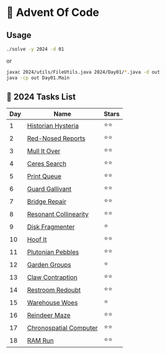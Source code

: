 # 🎄 Advent Of Code

## Usage

```sh
./solve -y 2024 -d 01
```

or

```sh
javac 2024/utils/FileUtils.java 2024/Day01/*.java -d out
java -cp out Day01.Main
```

## 📁 2024 Tasks List

| Day  | Name                                | Stars  |
| ---- | ----------------------------------- | ------ |
|  1   | [Historian Hysteria](https://adventofcode.com/2024/day/1)                  |  ⭐⭐  |
|  2   | [Red-Nosed Reports](https://adventofcode.com/2024/day/2)                   |  ⭐⭐  |
|  3   | [Mull It Over](https://adventofcode.com/2024/day/3)                        |  ⭐⭐  |
|  4   | [Ceres Search](https://adventofcode.com/2024/day/4)                        |  ⭐⭐  |
|  5   | [Print Queue](https://adventofcode.com/2024/day/5)                         |  ⭐⭐  |
|  6   | [Guard Gallivant](https://adventofcode.com/2024/day/6)                     |  ⭐⭐  |
|  7   | [Bridge Repair](https://adventofcode.com/2024/day/7)                       |  ⭐⭐  |
|  8   | [Resonant Collinearity](https://adventofcode.com/2024/day/8)               |  ⭐⭐  |
|  9   | [Disk Fragmenter](https://adventofcode.com/2024/day/9)                     |  ⭐    |
|  10  | [Hoof It](https://adventofcode.com/2024/day/10)                             |  ⭐⭐  |
|  11  | [Plutonian Pebbles](https://adventofcode.com/2024/day/11)                   |  ⭐⭐  |
|  12  | [Garden Groups](https://adventofcode.com/2024/day/12)                       |  ⭐    |
|  13  | [Claw Contraption](https://adventofcode.com/2024/day/13)                    |  ⭐⭐  |
|  14  | [Restroom Redoubt](https://adventofcode.com/2024/day/14)                    |  ⭐⭐  |
|  15  | [Warehouse Woes](https://adventofcode.com/2024/day/15)                      |  ⭐    |
|  16  | [Reindeer Maze](https://adventofcode.com/2024/day/16)                       |  ⭐⭐  |
|  17  | [Chronospatial Computer](https://adventofcode.com/2024/day/17)              |  ⭐⭐  |
|  18  | [RAM Run](https://adventofcode.com/2024/day/18)                             |  ⭐⭐  |
